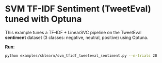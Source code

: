 ﻿# SVM TF-IDF Sentiment (TweetEval) tuned with Optuna

This example tunes a TF-IDF + LinearSVC pipeline on the TweetEval **sentiment** dataset (3 classes: negative, neutral, positive) using Optuna.

**Run:**
```bash
python examples/sklearn/svm_tfidf_tweeteval_sentiment.py --n-trials 20 --max-train 20000


